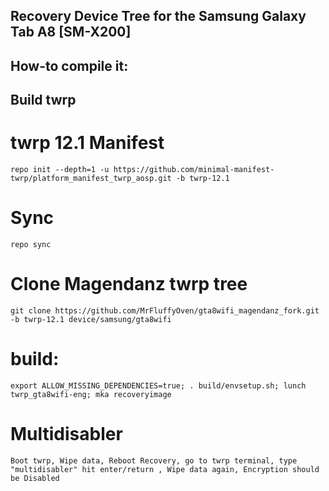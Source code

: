 ## Recovery Device Tree for the Samsung Galaxy Tab A8 [SM-X200]

## How-to compile it:


## Build twrp

# twrp 12.1 Manifest
    repo init --depth=1 -u https://github.com/minimal-manifest-twrp/platform_manifest_twrp_aosp.git -b twrp-12.1
# Sync
    repo sync
# Clone Magendanz twrp tree
    git clone https://github.com/MrFluffyOven/gta8wifi_magendanz_fork.git -b twrp-12.1 device/samsung/gta8wifi
# build:
    export ALLOW_MISSING_DEPENDENCIES=true; . build/envsetup.sh; lunch twrp_gta8wifi-eng; mka recoveryimage
# Multidisabler
    Boot twrp, Wipe data, Reboot Recovery, go to twrp terminal, type "multidisabler" hit enter/return , Wipe data again, Encryption should be Disabled
